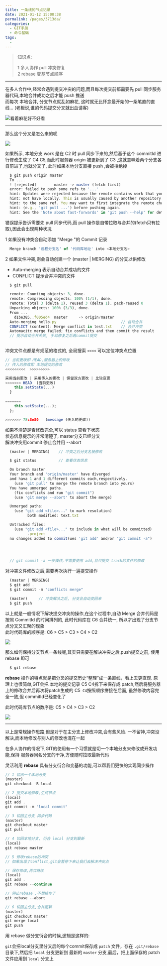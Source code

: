 ```yaml
---
title: 一条线的节点记录
date: 2021-01-12 15:00:38
permalink: /pages/3713da/
categories: 
  - GIT手册
  - 命令基础
tags: 
  - 
---
```



> 知识点:  
>   
> 1 多人协作 pull 冲突修复  
> 2 rebase 变基节点顺序  
> 
---

在多人合作中,经常会遇到提交冲突的问题,而且每次提交前都需要先 pull 同步服务器代码,本地合并成功之后才能 push 推送    
而每次 本地合并, 分支节点就乱如麻花, 这时就无比怀念最开始的一条笔直的直线... (老板说,谁的代码提交分叉就出血请客)    

![看着麻花好不好看](https://cdn.jsdelivr.net/gh/CrazyHuan/ImageBank@image/blog/20210112180724.png)

--- 
 那么这个分叉是怎么来的呢    

  ![](https://cdn.jsdelivr.net/gh/CrazyHuan/ImageBank@image/blog/20210113135727.png)



 如果所示, 本地分支 work 是在 C2 时 pull 同步下来的,然后基于这个 commitId 进行修改生成了 C4 C5,而此时服务器 origin 被更新到了 C3 ,这就意味着两个分支各自前进了,也就分叉了,
此时如果本地分支直接 push ,会被拒绝掉

```js 
  $ git push origin master
  To ....
  ! [rejected]        master -> master (fetch first)
  error: failed to push some refs to '...'
  hint: Updates were rejected because the remote contains work that you do
  hint: not have locally. This is usually caused by another repository pushing
  hint: to the same ref. You may want to first integrate the remote changes
  hint: (e.g., 'git pull ...') before pushing again.
  hint: See the 'Note about fast-forwards' in 'git push --help' for details.
```

错误提示告诉需要先 pull 同步代码,而 pull 操作是自带拉取与合并的(fetch只有拉取),因此会出现两种状况  

1 如果没有冲突会自动添加 "Merge "的 Commit 记录
```js
  Merge branch '远程分支名' of '代码库地址' into <本地分支名>
```

2 如果文件冲突,则会自动创建一个 (master | MERGING) 的分支以供修改    
-  Auto-merging 表示自动合并成功的文件    
-  CONFLICT 提示合并冲突的文件

```js
  $ git pull

  remote: Counting objects: 3, done.
  remote: Compressing objects: 100% (1/1), done.
  remote: Total 3 (delta 1), reused 3 (delta 1), pack-reused 0
  Unpacking objects: 100% (3/3), done.
  From ...
    d1be385..f005ed4  master     -> origin/master 
  Auto-merging hello.py                             // 自动合并
  CONFLICT (content): Merge conflict in test.txt    // 合并冲突
  Automacitc merge failed; fix conflicts and then commit the result    
  // 提示自动合并失败, 手动修复之后再commit提交
 
```    

冲突文件点都是有规范的格式的, 全局搜索 `<<<<` 可以定位冲突点位置

```js
// 当前更改即 HEAD,服务器上的修改
// 传入的修改即 本地提交的修改
<<<<<<<<<  >>>>>>>>>  

采用当前更改 | 采用传入的更改 | 保留双方更改 | 比较变更
<<<<<<< HEAD  (当前更改)
    this.setState(...)
  }
  
=======
    this.setState(...);
  };

>>>>>>> 78c8e80   (message (传入的更改))

```
如果不清楚是否修改完全,可以 status 查看下状态    
状态信息提示的非常清楚了, master分支已经分叉    
解决冲突用commit 停止合并用 --abort  

```js
  (master | MERGING)    // 冲突之后分支名被修改

  $ git status          // 查看状态信息

  On branch master
  Your branch and 'origin/master' have diverged 
  and hava 1 and 1 different commits each,respectively.
    (use 'git pull' to merge the remote branch into yours)
  You have unmerged paths.
    (fix conflicts and run "git commit")
    (use 'git merge --abort' to abort the merge)

  Unmerged paths:
    (use "git add <file>..." to mark resolution)
          both modified: text.txt

  Untracked files:
    (use "git add <file>..." to include in what will be committed)
          .project
  no changes added to commit(ues 'git add' and/or "git commit -a")

  


  // git commit -a 一步操作,不需要使用 add,且只提交 track的文件的修改
```
对冲突文件修改之后,需要再次执行一遍提交操作    
```js
  (master | MERGING) 
  $ git add .
  $ git commit -m "conflicts merge"

  (master)     // 冲突解决之后, 分支会自动变回来
  $ git push
```

以上就是一般情况下解决提交冲突的操作,在这个过程中,自动 Merge 合并代码是按照 CommitId 的时间排列的,
此时代码库在 C6 合并统一, 所以才出现了分支节点分叉又汇聚的现象    
此时代码库的顺序是: C6 > C5 > C3 > C4 > C2 

![](https://cdn.jsdelivr.net/gh/CrazyHuan/ImageBank@image/blog/20210113135649.png)



那么如何保持分支节点一条线呢,其实只需要在解决冲突之后,push提交之前, 使用 rebase 即可    
```js
  $ git rebase
```
**rebase** 操作的特点就是把分叉的提交历史“整理”成一条直线，看上去更直观. 原理上也很简单,GIT会把
本地的提交记录 C5 C4拆下来保存成 patch,然后将服务器上的修改合并后再次将patch生成的 C5` C4`按照顺序拼接在后面,
虽然修改内容完全一致,但 commitId已经变化了

此时代码库节点的数序是: C5 > C4 > C3 > C2 

![](https://cdn.jsdelivr.net/gh/CrazyHuan/ImageBank@image/blog/20210113135628.png)

---
  以上是常规操作思路,但是对于在主分支上修改冲突,会有些风险. 一不留神,冲突没解决,而本地修改与别人的修改也混在一起

  在多人协作的情况下,GIT的使用有一个习惯就是切一个本地分支来修改或开发功能,保持
服务器同名分支的干净,方便随时拉取最新代码  

灵活利用 **rebase** 具有分支衍合和变基的功能,可以帮我们更快的实现同步操作

```js
// 1 切出一个本地分支
(master)
git checkout -B local

// 2 提交本地修改,生成节点
(local)
git add .
git commit -m "local commit"

// 3 切回主分支 同步代码
(master)
git checkout master
git pull 

// 4 切回本地分支, 衍合 local 分支到最新
(local)
git rebase master 

// 5 修改rebase的冲突 
// 如果出现了conflict,git会暂停下来让我们去解决冲突点

// 保存修改,再次继续
(local)
git add .
git rebase --continue

// 停止rebase ,不想操作了
git rebase --abort

// 6 切回主分支,合并更新
(master)
git checkout master
git merge local
git push

```

用 rebase 做分支衍合的时候,逻辑是这样的:

`git`会把local分支里分叉后的每个commit保存成 `patch` 文件，存在 `.git/rebase` 目录下,然后把 `local` 分支更新到
最新的 `master` 分支,最后，把上面保存的 patch 文件应用到 `local` 分支上

